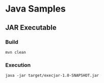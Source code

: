 # Java Samples

## JAR Executable

### Build

    mvn clean

### Execution

    java -jar target/execjar-1.0-SNAPSHOT.jar
